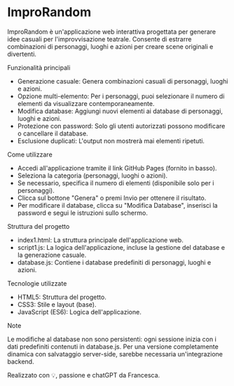 # ImproRandom

ImproRandom è un'applicazione web interattiva progettata per generare idee casuali per l'improvvisazione teatrale. Consente di estrarre combinazioni di personaggi, luoghi e azioni per creare scene originali e divertenti.

Funzionalità principali
- Generazione casuale: Genera combinazioni casuali di personaggi, luoghi e azioni.
- Opzione multi-elemento: Per i personaggi, puoi selezionare il numero di elementi da visualizzare contemporaneamente.
- Modifica database: Aggiungi nuovi elementi ai database di personaggi, luoghi e azioni.
- Protezione con password: Solo gli utenti autorizzati possono modificare o cancellare il database.
- Esclusione duplicati: L'output non mostrerà mai elementi ripetuti.

Come utilizzare
- Accedi all'applicazione tramite il link GitHub Pages (fornito in basso).
- Seleziona la categoria (personaggi, luoghi o azioni).
- Se necessario, specifica il numero di elementi (disponibile solo per i personaggi).
- Clicca sul bottone "Genera" o premi Invio per ottenere il risultato.
- Per modificare il database, clicca su "Modifica Database", inserisci la password e segui le istruzioni sullo schermo.

Struttura del progetto
- index1.html: La struttura principale dell'applicazione web.
- script1.js: La logica dell'applicazione, incluse la gestione del database e la generazione casuale.
- database.js: Contiene i database predefiniti di personaggi, luoghi e azioni.

Tecnologie utilizzate
- HTML5: Struttura del progetto.
- CSS3: Stile e layout (base).
- JavaScript (ES6): Logica dell'applicazione.

Note

Le modifiche al database non sono persistenti: ogni sessione inizia con i dati predefiniti contenuti in database.js.
Per una versione completamente dinamica con salvataggio server-side, sarebbe necessaria un'integrazione backend.


Realizzato con 💡, passione e chatGPT da Francesca.

